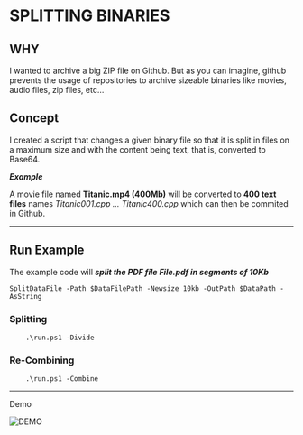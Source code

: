 

# SPLITTING BINARIES


## WHY

I wanted to archive a big ZIP file on Github. But as you can imagine, github prevents the usage of repositories to archive sizeable binaries like movies, audio files, zip files, etc...

## Concept

I created a script that changes a given binary file so that it is split in files on a maximum size and with the content being text, that is, converted to Base64. 

***Example***

A movie file named **Titanic.mp4 (400Mb)** will be converted to **400 text files** names *Titanic001.cpp ... Titanic400.cpp* which can then be commited in Github. 

---------------------------------------------------------------------------------------------------------

## Run Example

The example code will ***split the PDF file File.pdf in segments of 10Kb***


```SplitDataFile -Path $DataFilePath -Newsize 10kb -OutPath $DataPath -AsString ```



### Splitting

```
    .\run.ps1 -Divide
```

### Re-Combining


```
    .\run.ps1 -Combine
```


---------------------------------------------------------------------------------------------------------

Demo

![DEMO](https://raw.githubusercontent.com/arsscriptum/PowerShell.SplittingBinaries/master/doc/demo.gif)